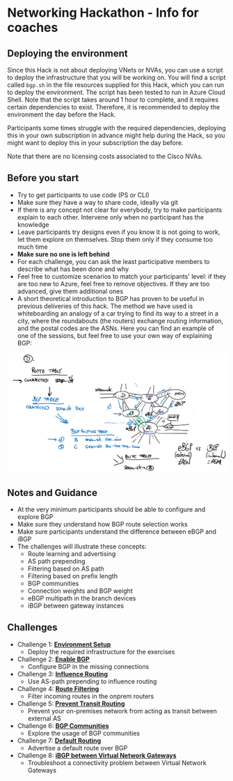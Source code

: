 
# Networking Hackathon - Info for coaches

## Deploying the environment

Since this Hack is not about deploying VNets or NVAs, you can use a script to deploy the infrastructure that you will be working on. You will find a script called `bgp.sh` in the file resources supplied for this Hack, which you can run to deploy the environment. The script has been tested to run in Azure Cloud Shell. Note that the script takes around 1 hour to complete, and it requires certain dependencies to exist. Therefore, it is recommended to deploy the environment the day before the Hack.

Participants some times struggle with the required dependencies, deploying this in your own subscription in advance might help during the Hack, so you might want to deploy this in your subscription the day before.

Note that there are no licensing costs associated to the Cisco NVAs.

## Before you start

- Try to get participants to use code (PS or CLI)
- Make sure they have a way to share code, ideally via git
- If there is any concept not clear for everybody, try to make participants explain to each other. Intervene only when no participant has the knowledge
- Leave participants try designs even if you know it is not going to work, let them explore on themselves. Stop them only if they consume too much time
- **Make sure no one is left behind**
- For each challenge, you can ask the least participative members to describe what has been done and why
- Feel free to customize scenarios to match your participants' level: if they are too new to Azure, feel free to remove objectives. If they are too advanced, give them additional ones
- A short theoretical introduction to BGP has proven to be useful in previous deliveries of this hack. The method we have used is whiteboarding an analogy of a car trying to find its way to a street in a city, where the roundabouts (the routers) exchange routing information, and the postal codes are the ASNs. Here you can find an example of one of the sessions, but feel free to use your own way of explaining BGP:

![BGP sample whiteboard](./whiteboard.png)

## Notes and Guidance

- At the very minimum participants should be able to configure and explore BGP
- Make sure they understand how BGP route selection works
- Make sure participants understand the difference between eBGP and iBGP
- The challenges will illustrate these concepts:
    - Route learning and advertising
    - AS path prepending
    - Filtering based on AS path
    - Filtering based on prefix length
    - BGP communities
    - Connection weights and BGP weight
    - eBGP multipath in the branch devices
    - iBGP between gateway instances

## Challenges

- Challenge 1: **[Environment Setup](01-lab_setup.md)**
   - Deploy the required infrastructure for the exercises
- Challenge 2: **[Enable BGP](02-enable_bgp.md)**
    - Configure BGP in the missing connections
- Challenge 3: **[Influence Routing](03-aspath_prepending.md)**
    - Use AS-path prepending to influence routing
- Challenge 4: **[Route Filtering](04-filtering.md)**
    - Filter incoming routes in the onprem routers
- Challenge 5: **[Prevent Transit Routing](05-transit.md)**
    - Prevent your on-premises network from acting as transit between external AS
- Challenge 6: **[BGP Communities](06-communities.md)**
    - Explore the usage of BGP communities
- Challenge 7: **[Default Routing](07-default.md)**
    - Advertise a default route over BGP
- Challenge 8: **[iBGP between Virtual Network Gateways](07-vng_ibgp.md)**
    - Troubleshoot a connectivity problem between Virtual Network Gateways
